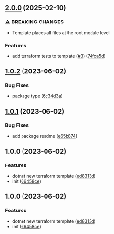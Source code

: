 ## [2.0.0](https://github.com/SignalRichard/dotnet-template-compendium-terraform/compare/v1.0.2...v2.0.0) (2025-02-10)


### ⚠ BREAKING CHANGES

* Template places all files at the root module level

### Features

* add terraform tests to template ([#3](https://github.com/SignalRichard/dotnet-template-compendium-terraform/issues/3)) ([74fca5d](https://github.com/SignalRichard/dotnet-template-compendium-terraform/commit/74fca5d2817b1e014c19e94523f1bd5b4a8d6efe))

## [1.0.2](https://github.com/SignalRichard/dotnet-template-compendium-terraform/compare/v1.0.1...v1.0.2) (2023-06-02)


### Bug Fixes

* package type ([6c34d3a](https://github.com/SignalRichard/dotnet-template-compendium-terraform/commit/6c34d3af58cf152c9cc5cbbc06ca4e7f2773e8db))

## [1.0.1](https://github.com/SignalRichard/dotnet-template-compendium-terraform/compare/v1.0.0...v1.0.1) (2023-06-02)


### Bug Fixes

* add package readme ([e65b874](https://github.com/SignalRichard/dotnet-template-compendium-terraform/commit/e65b8745b2d4721a3d7ab93044f06123ae0b73be))

## 1.0.0 (2023-06-02)


### Features

* dotnet new terraform template ([ed8313d](https://github.com/SignalRichard/dotnet-template-compendium-terraform/commit/ed8313d2880bfdad38b897777e5f5da33ecc211d))
* init ([66458ce](https://github.com/SignalRichard/dotnet-template-compendium-terraform/commit/66458ceb56aa6c1682e94da1353b2c74160c2fad))

## 1.0.0 (2023-06-02)


### Features

* dotnet new terraform template ([ed8313d](https://github.com/SignalRichard/dotnet-template-compendium-terraform/commit/ed8313d2880bfdad38b897777e5f5da33ecc211d))
* init ([66458ce](https://github.com/SignalRichard/dotnet-template-compendium-terraform/commit/66458ceb56aa6c1682e94da1353b2c74160c2fad))
